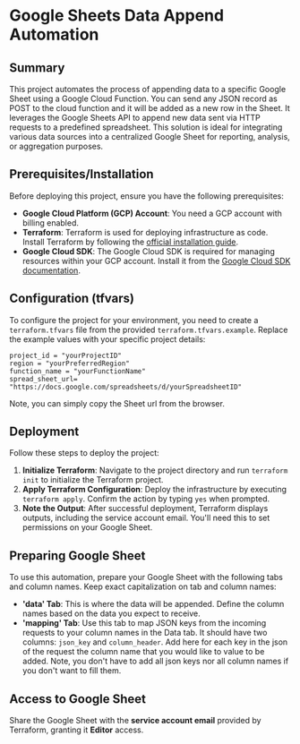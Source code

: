 # Google Sheets Data Append Automation

## Summary

This project automates the process of appending data to a specific Google Sheet using a Google Cloud Function. You can send any JSON record as POST to the cloud function and it will be added as a new row in the Sheet. It leverages the Google Sheets API to append new data sent via HTTP requests to a predefined spreadsheet. This solution is ideal for integrating various data sources into a centralized Google Sheet for reporting, analysis, or aggregation purposes.

## Prerequisites/Installation

Before deploying this project, ensure you have the following prerequisites:

- **Google Cloud Platform (GCP) Account**: You need a GCP account with billing enabled.
- **Terraform**: Terraform is used for deploying infrastructure as code. Install Terraform by following the [official installation guide](https://learn.hashicorp.com/tutorials/terraform/install-cli).
- **Google Cloud SDK**: The Google Cloud SDK is required for managing resources within your GCP account. Install it from the [Google Cloud SDK documentation](https://cloud.google.com/sdk/docs/install).

## Configuration (tfvars)

To configure the project for your environment, you need to create a `terraform.tfvars` file from the provided `terraform.tfvars.example`. Replace the example values with your specific project details:

```hcl
project_id = "yourProjectID"
region = "yourPreferredRegion"
function_name = "yourFunctionName"
spread_sheet_url= "https://docs.google.com/spreadsheets/d/yourSpreadsheetID"
```
Note, you can simply copy the Sheet url from the browser.

## Deployment

Follow these steps to deploy the project:

1. **Initialize Terraform**: Navigate to the project directory and run `terraform init` to initialize the Terraform project.
2. **Apply Terraform Configuration**: Deploy the infrastructure by executing `terraform apply`. Confirm the action by typing `yes` when prompted.
3. **Note the Output**: After successful deployment, Terraform displays outputs, including the service account email. You'll need this to set permissions on your Google Sheet.

## Preparing Google Sheet

To use this automation, prepare your Google Sheet with the following tabs and column names. Keep exact capitalization on tab and column names:

- **'data' Tab**: This is where the data will be appended. Define the column names based on the data you expect to receive.
- **'mapping' Tab**: Use this tab to map JSON keys from the incoming requests to your column names in the Data tab. It should have two columns: `json_key` and `column_header`. Add here for each key in the json of the request the column name that you would like to value to be added. Note, you don't have to add all json keys nor all column names if you don't want to fill them.

## Access to Google Sheet

Share the Google Sheet with the **service account email** provided by Terraform, granting it **Editor** access. 





